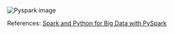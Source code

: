 ![Pyspark image](https://www.databricks.com/wp-content/uploads/2018/12/PySpark-1024x164.png)


References: [Spark and Python for Big Data with PySpark](https://www.udemy.com/course/spark-and-python-for-big-data-with-pyspark/)
